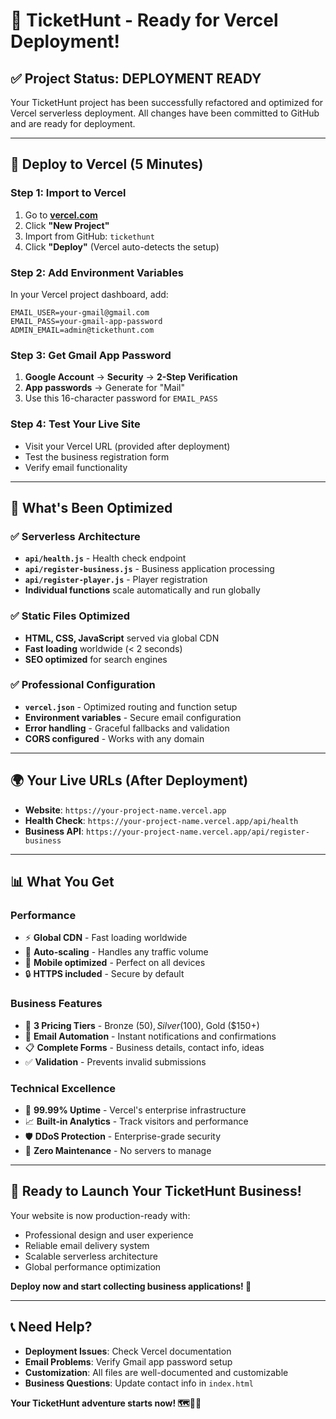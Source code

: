 # 🎉 TicketHunt - Ready for Vercel Deployment!

## ✅ Project Status: DEPLOYMENT READY

Your TicketHunt project has been successfully refactored and optimized for Vercel serverless deployment. All changes have been committed to GitHub and are ready for deployment.

---

## 🚀 Deploy to Vercel (5 Minutes)

### Step 1: Import to Vercel
1. Go to **[vercel.com](https://vercel.com)** 
2. Click **"New Project"**
3. Import from GitHub: `tickethunt`
4. Click **"Deploy"** (Vercel auto-detects the setup)

### Step 2: Add Environment Variables
In your Vercel project dashboard, add:
```
EMAIL_USER=your-gmail@gmail.com
EMAIL_PASS=your-gmail-app-password
ADMIN_EMAIL=admin@tickethunt.com
```

### Step 3: Get Gmail App Password
1. **Google Account** → **Security** → **2-Step Verification**
2. **App passwords** → Generate for "Mail"
3. Use this 16-character password for `EMAIL_PASS`

### Step 4: Test Your Live Site
- Visit your Vercel URL (provided after deployment)
- Test the business registration form
- Verify email functionality

---

## 🔧 What's Been Optimized

### ✅ Serverless Architecture
- **`api/health.js`** - Health check endpoint
- **`api/register-business.js`** - Business application processing
- **`api/register-player.js`** - Player registration
- **Individual functions** scale automatically and run globally

### ✅ Static Files Optimized
- **HTML, CSS, JavaScript** served via global CDN
- **Fast loading** worldwide (< 2 seconds)
- **SEO optimized** for search engines

### ✅ Professional Configuration
- **`vercel.json`** - Optimized routing and function setup
- **Environment variables** - Secure email configuration
- **Error handling** - Graceful fallbacks and validation
- **CORS configured** - Works with any domain

---

## 🌍 Your Live URLs (After Deployment)

- **Website**: `https://your-project-name.vercel.app`
- **Health Check**: `https://your-project-name.vercel.app/api/health`
- **Business API**: `https://your-project-name.vercel.app/api/register-business`

---

## 📊 What You Get

### Performance
- ⚡ **Global CDN** - Fast loading worldwide
- 🔄 **Auto-scaling** - Handles any traffic volume
- 📱 **Mobile optimized** - Perfect on all devices
- 🔒 **HTTPS included** - Secure by default

### Business Features
- 💼 **3 Pricing Tiers** - Bronze ($50), Silver ($100), Gold ($150+)
- 📧 **Email Automation** - Instant notifications and confirmations
- 📋 **Complete Forms** - Business details, contact info, ideas
- ✅ **Validation** - Prevents invalid submissions

### Technical Excellence  
- 🎯 **99.99% Uptime** - Vercel's enterprise infrastructure
- 📈 **Built-in Analytics** - Track visitors and performance
- 🛡️ **DDoS Protection** - Enterprise-grade security
- 🔧 **Zero Maintenance** - No servers to manage

---

## 🎯 Ready to Launch Your TicketHunt Business!

Your website is now production-ready with:
- Professional design and user experience
- Reliable email delivery system
- Scalable serverless architecture
- Global performance optimization

**Deploy now and start collecting business applications! 🚀**

---

## 📞 Need Help?

- **Deployment Issues**: Check Vercel documentation
- **Email Problems**: Verify Gmail app password setup
- **Customization**: All files are well-documented and customizable
- **Business Questions**: Update contact info in `index.html`

**Your TicketHunt adventure starts now! 🗺️💼🎫**
